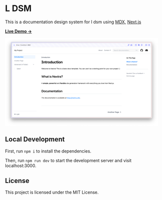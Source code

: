 # L DSM

This is a documentation design system for l dsm using [MDX](https://mdxjs.com/), [Next.js](https://nextjs.org/)

[**Live Demo →**](https://documentation-figma.vercel.app/)

[![](.github/screenshot.png)](https://documentation-figma.vercel.app/)

## Local Development

First, run `npm i` to install the dependencies.

Then, run `npm run dev` to start the development server and visit localhost:3000.

## License

This project is licensed under the MIT License.
